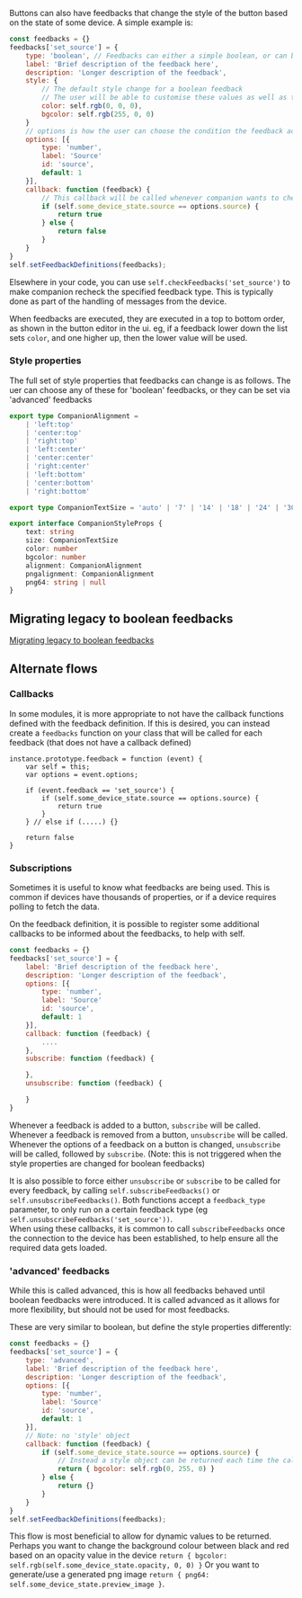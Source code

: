Buttons can also have feedbacks that change the style of the button based on the state of some device.
A simple example is:

```js
const feedbacks = {}
feedbacks['set_source'] = {
    type: 'boolean', // Feedbacks can either a simple boolean, or can be an 'advanced' style change (until recently, all feedbacks were 'advanced')
    label: 'Brief description of the feedback here',
    description: 'Longer description of the feedback',
    style: {
        // The default style change for a boolean feedback
        // The user will be able to customise these values as well as the fields that will be changed
        color: self.rgb(0, 0, 0),
        bgcolor: self.rgb(255, 0, 0)
    }
    // options is how the user can choose the condition the feedback activates for
    options: [{
        type: 'number',
        label: 'Source'
        id: 'source',
        default: 1
    }],
    callback: function (feedback) {
        // This callback will be called whenever companion wants to check if this feedback is 'active' and should affect the button style
        if (self.some_device_state.source == options.source) {
			return true
		} else {
            return false
        }
    }
}
self.setFeedbackDefinitions(feedbacks);
```

Elsewhere in your code, you can use `self.checkFeedbacks('set_source')` to make companion recheck the specified feedback type. This is typically done as part of the handling of messages from the device.

When feedbacks are executed, they are executed in a top to bottom order, as shown in the button editor in the ui. eg, if a feedback lower down the list sets `color`, and one higher up, then the lower value will be used.

### Style properties

The full set of style properties that feedbacks can change is as follows. The uer can choose any of these for 'boolean' feedbacks, or they can be set via 'advanced' feedbacks
```typescript
export type CompanionAlignment =
	| 'left:top'
	| 'center:top'
	| 'right:top'
	| 'left:center'
	| 'center:center'
	| 'right:center'
	| 'left:bottom'
	| 'center:bottom'
	| 'right:bottom'

export type CompanionTextSize = 'auto' | '7' | '14' | '18' | '24' | '30' | '44'

export interface CompanionStyleProps {
	text: string
	size: CompanionTextSize
	color: number
	bgcolor: number
	alignment: CompanionAlignment
	pngalignment: CompanionAlignment
	png64: string | null
}
```

## Migrating legacy to boolean feedbacks 
[Migrating legacy to boolean feedbacks](https://github.com/bitfocus/companion/wiki/Migrating-legacy-to-boolean-feedbacks)

## Alternate flows
### Callbacks
In some modules, it is more appropriate to not have the callback functions defined with the feedback definition. If this is desired, you can instead create a `feedbacks` function on your class that will be called for each feedback (that does not have a callback defined)

```
instance.prototype.feedback = function (event) {
	var self = this;
	var options = event.options;

	if (event.feedback == 'set_source') {
		if (self.some_device_state.source == options.source) {
			return true
		}
	} // else if (.....) {}

	return false
}
```

### Subscriptions
Sometimes it is useful to know what feedbacks are being used. This is common if devices have thousands of properties, or if a device requires polling to fetch the data.

On the feedback definition, it is possible to register some additional callbacks to be informed about the feedbacks, to help with self.
```javascript
const feedbacks = {}
feedbacks['set_source'] = {
    label: 'Brief description of the feedback here',
    description: 'Longer description of the feedback',
    options: [{
        type: 'number',
        label: 'Source'
        id: 'source',
        default: 1
    }],
    callback: function (feedback) {
        ....
    },
    subscribe: function (feedback) {

    },
    unsubscribe: function (feedback) {

    }
}
```

Whenever a feedback is added to a button, `subscribe` will be called.  
Whenever a feedback is removed from a button, `unsubscribe` will be called.  
Whenever the options of a feedback on a button is changed, `unsubscribe` will be called, followed by `subscribe`. (Note: this is not triggered when the style properties are changed for boolean feedbacks)

It is also possible to force either `unsubscribe` or `subscribe` to be called for every feedback, by calling `self.subscribeFeedbacks()` or `self.unsubscribeFeedbacks()`. Both functions accept a `feedback_type` parameter, to only run on a certain feedback type (eg `self.unsubscribeFeedbacks('set_source'))`.  
When using these callbacks, it is common to call `subscribeFeedbacks` once the connection to the device has been established, to help ensure all the required data gets loaded.

### 'advanced' feedbacks
While this is called advanced, this is how all feedbacks behaved until boolean feedbacks were introduced. It is called advanced as it allows for more flexibility, but should not be used for most feedbacks.

These are very similar to boolean, but define the style properties differently:
```js
const feedbacks = {}
feedbacks['set_source'] = {
    type: 'advanced',
    label: 'Brief description of the feedback here',
    description: 'Longer description of the feedback',
    options: [{
        type: 'number',
        label: 'Source'
        id: 'source',
        default: 1
    }],
    // Note: no 'style' object
    callback: function (feedback) {
        if (self.some_device_state.source == options.source) {
            // Instead a style object can be returned each time the callback is called
			return { bgcolor: self.rgb(0, 255, 0) }
		} else {
            return {}
        }
    }
}
self.setFeedbackDefinitions(feedbacks);
```
This flow is most beneficial to allow for dynamic values to be returned.  
Perhaps you want to change the background colour between black and red based on an opacity value in the device `return { bgcolor: self.rgb(self.some_device_state.opacity, 0, 0) }`
Or you want to generate/use a generated png image `return { png64: self.some_device_state.preview_image }`.
